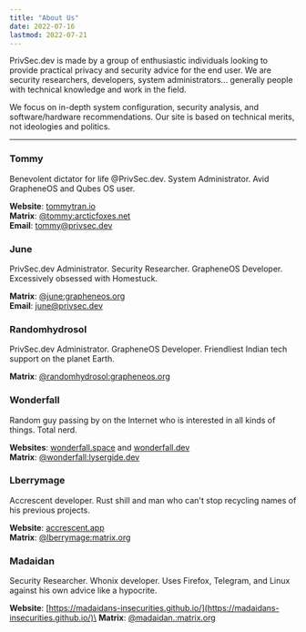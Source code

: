 ```yaml
---
title: "About Us"
date: 2022-07-16
lastmod: 2022-07-21
---
```


PrivSec.dev is made by a group of enthusiastic individuals looking to provide practical privacy and security advice for the end user. We are security researchers, developers, system administrators... generally people with technical knowledge and work in the field.

We focus on in-depth system configuration, security analysis, and software/hardware recommendations. Our site is based on technical merits, not ideologies and politics.

---

### Tommy
Benevolent dictator for life @PrivSec.dev. System Administrator. Avid GrapheneOS and Qubes OS user.

**Website**: [tommytran.io](https://tommytran.io)\
**Matrix**: [@tommy:arcticfoxes.net](https://matrix.to/#/@tommy:arcticfoxes.net)\
**Email**: [tommy@privsec.dev](mailto:tommy@privsec.dev)

### June
PrivSec.dev Administrator. Security Researcher. GrapheneOS Developer. Excessively obsessed with Homestuck.

**Matrix**: [@june:grapheneos.org](https://matrix.to/#/@june:grapheneos.org)\
**Email**: [june@privsec.dev](mailto:june@privsec.dev)

### Randomhydrosol
PrivSec.dev Administrator. GrapheneOS Developer. Friendliest Indian tech support on the planet Earth.

**Matrix**: [@randomhydrosol:grapheneos.org](https://matrix.to/#/@randomhydrosol:grapheneos.org)

### Wonderfall
Random guy passing by on the Internet who is interested in all kinds of things. Total nerd.

**Websites**: [wonderfall.space](https://wonderfall.space) and [wonderfall.dev](https://wonderfall.dev)\
**Matrix**: [@wonderfall:lysergide.dev](https://matrix.to/#/@wonderfall:lysergide.dev)

### Lberrymage
Accrescent developer. Rust shill and man who can't stop recycling names of his previous projects.

**Website**: [accrescent.app](https://accrescent.app/)\
**Matrix**: [@lberrymage:matrix.org](https://matrix.to/#/@lberrymage:matrix.org)

### Madaidan
Security Researcher. Whonix developer. Uses Firefox, Telegram, and Linux against his own advice like a hypocrite.

**Website**: [https://madaidans-insecurities.github.io/](https://madaidans-insecurities.github.io/)\
**Matrix**: [@madaidan.:matrix.org](https://matrix.to/#/@madaidan.:matrix.org)
